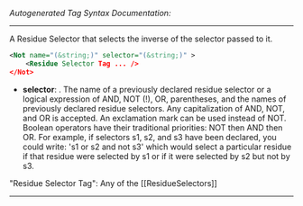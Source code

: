 <!-- THIS IS AN AUTOGENERATED FILE: Don't edit it directly, instead change the schema definition in the code itself. -->

_Autogenerated Tag Syntax Documentation:_

---
A Residue Selector that selects the inverse of the selector passed to it.

```xml
<Not name="(&string;)" selector="(&string;)" >
    <Residue Selector Tag ... />
</Not>
```

-   **selector**: . The name of a previously declared residue selector or a logical expression of AND, NOT (!), OR, parentheses, and the names of previously declared residue selectors. Any capitalization of AND, NOT, and OR is accepted. An exclamation mark can be used instead of NOT. Boolean operators have their traditional priorities: NOT then AND then OR. For example, if selectors s1, s2, and s3 have been declared, you could write: 's1 or s2 and not s3' which would select a particular residue if that residue were selected by s1 or if it were selected by s2 but not by s3.


"Residue Selector Tag": Any of the [[ResidueSelectors]]

---
